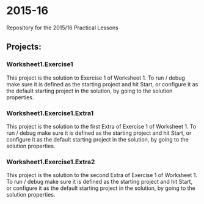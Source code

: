 # 2015-16
Repository for the 2015/16 Practical Lessons


## Projects:

### Worksheet1.Exercise1

This project is the solution to Exercise 1 of Worksheet 1. To run / debug make sure it is defined as the starting project and hit Start, or configure it as the default starting project in the solution, by going to the solution properties.

### Worksheet1.Exercise1.Extra1

This project is the solution to the first Extra of Exercise 1 of Worksheet 1. To run / debug make sure it is defined as the starting project and hit Start, or configure it as the default starting project in the solution, by going to the solution properties.

### Worksheet1.Exercise1.Extra2

This project is the solution to the second Extra of Exercise 1 of Worksheet 1. To run / debug make sure it is defined as the starting project and hit Start, or configure it as the default starting project in the solution, by going to the solution properties.





